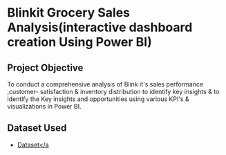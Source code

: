 # Blinkit Grocery Sales Analysis(interactive dashboard creation Using Power BI)
## Project Objective 
To conduct a comprehensive analysis of Blink it's sales performance ,customer- satisfaction & inventory distribution to identify key insights & to identify the Key insights and opportunities using various KPI's & visualizations in Power BI.
## Dataset Used
- <a href="https://github.com/Priyakadam23/Data-Analysis-Dashboard/blob/main/BlinkIT%20Grocery%20Data.xlsx">Dataset</a
